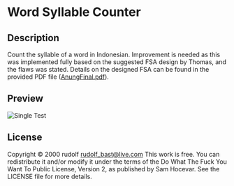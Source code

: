 # Word Syllable Counter

## Description
Count the syllable of a word in Indonesian. Improvement is needed as this was implemented fully based on the suggested FSA design by Thomas, and the flaws was stated. Details on the designed FSA can be found in the provided PDF file ([AnungFinal.pdf](/AnungFinal.pdf)).

## Preview
![Single Test](/../screenshots/screenshots/main-single.jpg?raw=true "Single Test")

## License
Copyright © 2000 rudolf <rudolf_bast@live.com>
This work is free. You can redistribute it and/or modify it under the
terms of the Do What The Fuck You Want To Public License, Version 2,
as published by Sam Hocevar. See the LICENSE file for more details.
